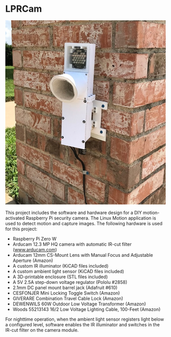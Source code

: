 # LPRCam
![Installed Camera](installed1.jpg)

This project includes the software and hardware design for a DIY motion-activated Raspberry Pi security camera.  The Linux Motion application is used to detect motion and capture images.  The following hardware is used for this project:
* Raspberry Pi Zero W
* Arducam 12.3 MP HQ camera with automatic IR-cut filter (www.arducam.com)
* Arducam 12mm CS-Mount Lens with Manual Focus and Adjustable Aperture (Amazon)
* A custom IR illuminator (KiCAD files included)
* A custom ambient light sensor (KiCAD files included)
* A 3D-printable enclosure (STL files included)
* A 5V 2.5A step-down voltage regulator (Pololu #2858)
* 2.1mm DC panel mount barrel jack (Adafruit #610)
* CESFONJER Mini Locking Toggle Switch (Amazon)
* GIVERARE Combination Travel Cable Lock (Amazon)
* DEWENWILS 60W Outdoor Low Voltage Transformer (Amazon)
* Woods 55213143 16/2 Low Voltage Lighting Cable, 100-Feet (Amazon)

For nighttime operation, when the ambient light sensor registers light below a configured level, software enables the IR illuminator and switches in the IR-cut filter on the camera module.
